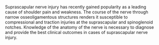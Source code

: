 Suprascapular nerve injury has recently gained popularity as a leading cause of shoulder pain and weakness. The course of the nerve through narrow osseoligamentous structures renders it susceptible to compressional and traction injuries at the suprascapular and spinoglenoid notches. Knowledge of the anatomy of the nerve is necessary to diagnose and provide the best clinical outcomes in cases of suprascapular nerve injury.